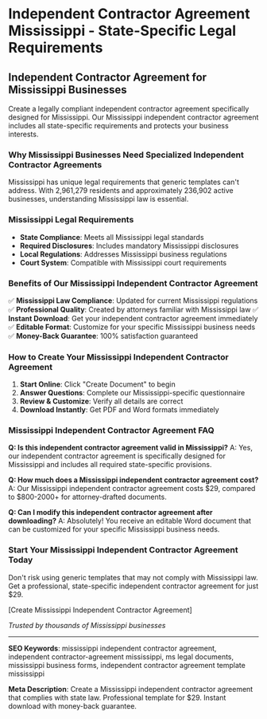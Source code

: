 # Independent Contractor Agreement Mississippi - State-Specific Legal Requirements

## Independent Contractor Agreement for Mississippi Businesses

Create a legally compliant independent contractor agreement specifically designed for Mississippi. Our Mississippi independent contractor agreement includes all state-specific requirements and protects your business interests.

### Why Mississippi Businesses Need Specialized Independent Contractor Agreements

Mississippi has unique legal requirements that generic templates can't address. With 2,961,279 residents and approximately 236,902 active businesses, understanding Mississippi law is essential.

### Mississippi Legal Requirements

- **State Compliance**: Meets all Mississippi legal standards
- **Required Disclosures**: Includes mandatory Mississippi disclosures
- **Local Regulations**: Addresses Mississippi business regulations
- **Court System**: Compatible with Mississippi court requirements

### Benefits of Our Mississippi Independent Contractor Agreement

✅ **Mississippi Law Compliance**: Updated for current Mississippi regulations
✅ **Professional Quality**: Created by attorneys familiar with Mississippi law
✅ **Instant Download**: Get your independent contractor agreement immediately
✅ **Editable Format**: Customize for your specific Mississippi business needs
✅ **Money-Back Guarantee**: 100% satisfaction guaranteed

### How to Create Your Mississippi Independent Contractor Agreement

1. **Start Online**: Click "Create Document" to begin
2. **Answer Questions**: Complete our Mississippi-specific questionnaire
3. **Review & Customize**: Verify all details are correct
4. **Download Instantly**: Get PDF and Word formats immediately

### Mississippi Independent Contractor Agreement FAQ

**Q: Is this independent contractor agreement valid in Mississippi?**
A: Yes, our independent contractor agreement is specifically designed for Mississippi and includes all required state-specific provisions.

**Q: How much does a Mississippi independent contractor agreement cost?**
A: Our Mississippi independent contractor agreement costs $29, compared to $800-2000+ for attorney-drafted documents.

**Q: Can I modify this independent contractor agreement after downloading?**
A: Absolutely! You receive an editable Word document that can be customized for your specific Mississippi business needs.

### Start Your Mississippi Independent Contractor Agreement Today

Don't risk using generic templates that may not comply with Mississippi law. Get a professional, state-specific independent contractor agreement for just $29.

[Create Mississippi Independent Contractor Agreement]

*Trusted by thousands of Mississippi businesses*

---

**SEO Keywords**: mississippi independent contractor agreement, independent contractor-agreement mississippi, ms legal documents, mississippi business forms, independent contractor agreement template mississippi

**Meta Description**: Create a Mississippi independent contractor agreement that complies with state law. Professional template for $29. Instant download with money-back guarantee.
